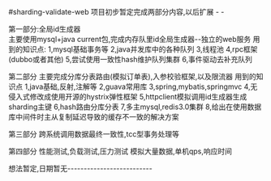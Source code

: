 #sharding-validate-web
项目初步暂定完成两部分内容,以后扩展 - -

第一部分:全局id生成器	
主要使用mysql+java current包,完成内存队里id全局生成器--独立的web服务
用到的知识点:
	1,mysql基础事务等
	2,java并发库中的各种队列
	3,线程池
	4,rpc框架(dubbo或者其他)
	5,尝试使用一致性hash维护队列集群
	6,事件驱动去补充队列
	
第二部分
主要完成分库分表路由(模拟订单表),入参校验框架,以及限流器
用到的知识点
	1,java基础,反射,注解等
	2,guava常用库
	3,spring,mybatis,springmvc
	4,无侵入式修改成使用开源的hystrix弹性框架
	5,httpclient模拟调用id生成器生成sharding主键
	6,hash路由分库分表
	7,多主mysql,redis3.0集群
	8,给出在使用数据库中间件时主从复制延迟导致的缓存不一致的解决方案
	
第三部分
跨系统调用数据最终一致性,tcc型事务处理等

第四部分
性能测试,负载测试,压力测试
模拟大量数据,单机qps,响应时间

想法暂定,日期暂无--------------------------
